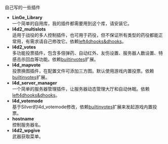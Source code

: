 自己写的一些插件

- **LinGe_Library**  
  一个简单的自用库，我的插件都需要用到这个库，请安装它。
- **l4d2_multislots**  
  适用于战役的多人控制插件，也可用于药役，但不保证所有类型的药役都能正常用，有需求请自己修改它。依赖[left4dhooks&dhooks](https://forums.alliedmods.net/showthread.php?t=321696)。
- **l4d2_votes**  
  多功能投票插件，包含多倍弹药、自动红外、友伤设置、服务器人数设置、特感击杀回血等功能。依赖[builtinvotes](https://github.com/A1mDev/builtinvotes)扩展。
- **l4d_mapvote**  
  投票换图插件，在配置文件可添加三方图。默认使用游戏内置投票。依赖[builtinvotes](https://github.com/A1mDev/builtinvotes)扩展。
- **l4d_server_manager**  
  一个简单的服务器管理插件，让服务器动态管理大厅和自动休眠。依赖[left4dhooks&dhooks](https://forums.alliedmods.net/showthread.php?t=321696)。
- **l4d_votemode**  
  基于Silver的l4d_votemode修改，依赖[builtinvotes](https://github.com/A1mDev/builtinvotes)扩展来发起游戏内置投票。
- **hostname**  
  控制服务器名。
- **l4d2_wpgive**  
  武器获取菜单。
